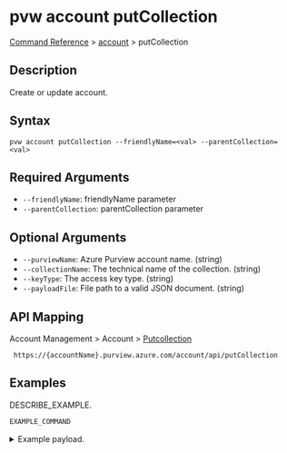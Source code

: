 # pvw account putCollection
[Command Reference](../../../README.md#command-reference) > [account](./main.md) > putCollection

## Description
Create or update account.

## Syntax
```
pvw account putCollection --friendlyName=<val> --parentCollection=<val>
```

## Required Arguments
- `--friendlyName`: friendlyName parameter
- `--parentCollection`: parentCollection parameter

## Optional Arguments
- `--purviewName`: Azure Purview account name. (string)
- `--collectionName`: The technical name of the collection. (string)
- `--keyType`: The access key type. (string)
- `--payloadFile`: File path to a valid JSON document. (string)

## API Mapping
Account Management > Account > [Putcollection]()
```
 https://{accountName}.purview.azure.com/account/api/putCollection
```

## Examples
DESCRIBE_EXAMPLE.
```powershell
EXAMPLE_COMMAND
```
<details><summary>Example payload.</summary>
<p>

```json
PASTE_JSON_HERE
```
</p>
</details>